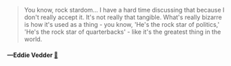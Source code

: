 > You know, rock stardom... I have a hard time discussing that because I don't really accept it. It's not really that tangible. What's really bizarre is how it's used as a thing - you know, 'He's the rock star of politics,' 'He's the rock star of quarterbacks' - like it's the greatest thing in the world.
  #### —Eddie Vedder [:scroll:](undefined)